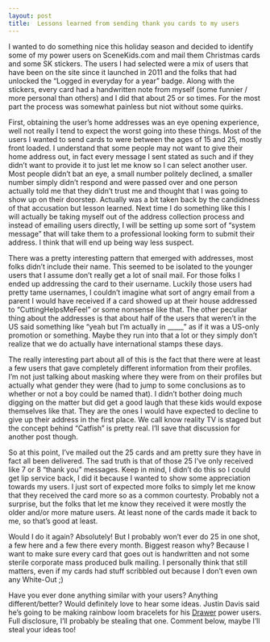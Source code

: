 ```yaml
---
layout: post
title:  Lessons learned from sending thank you cards to my users
---
```


I wanted to do something nice this holiday season and decided to identify some of my power users on SceneKids.com and mail them Christmas cards and some SK stickers. The users I had selected were a mix of users that have been on the site since it launched in 2011 and the folks that had unlocked the “Logged in everyday for a year” badge. Along with the stickers, every card had a handwritten note from myself (some funnier / more personal than others) and I did that about 25 or so times. For the most part the process was somewhat painless but niot without some quirks.

First, obtaining the user’s home addresses was an eye opening experience, well not really I tend to expect the worst going into these things. Most of the users I wanted to send cards to were between the ages of 15 and 25, mostly front loaded. I understand that some people may not want to give their home address out, in fact every message I sent stated as such and if they didn’t want to provide it to just let me know so I can select another user. Most people didn’t bat an eye, a small number politely declined, a smaller number simply didn’t respond and were passed over and one person actually told me that they didn’t trust me and thought that I was going to show up on their doorstep. Actually was a bit taken back by the candidness of that accusation but lesson learned. Next time I do something like this I will actually be taking myself out of the address collection process and instead of emailing users directly, I will be setting up some sort of “system message” that will take them to a professional looking form to submit their address. I think that will end up being way less suspect.

There was a pretty interesting pattern that emerged with addresses, most folks didn’t include their name. This seemed to be isolated to the younger users that I assume don’t really get a lot of snail mail. For those folks I ended up addressing the card to their username. Luckily those users had pretty tame usernames, I couldn’t imagine what sort of angry email from a parent I would have received if a card showed up at their house addressed to “CuttingHelpsMeFeel” or some nonsense like that. The other peculiar thing about the addresses is that about half of the users that weren’t in the US said something like “yeah but I’m actually in _____” as if it was a US-only promotion or something. Maybe they run into that a lot or they simply don’t realize that we do actually have international stamps these days.

The really interesting part about all of this is the fact that there were at least a few users that gave completely different information from their profiles. I’m not just talking about masking where they were from on their profiles but actually what gender they were (had to jump to some conclusions as to whether or not a boy could be named that). I didn’t bother doing much digging on the matter but did get a good laugh that these kids would expose themselves like that. They are the ones I would have expected to decline to give up their address in the first place. We call know reality TV is staged but the concept behind “Catfish” is pretty real. I’ll save that discussion for another post though.

So at this point, I’ve mailed out the 25 cards and am pretty sure they have in fact all been delivered. The sad truth is that of those 25 I’ve only received like 7 or 8 “thank you” messages. Keep in mind, I didn’t do this so I could get lip service back, I did it because I wanted to show some appreciation towards my users. I just sort of expected more folks to simply let me know that they received the card more so as a common courtesty. Probably not a surprise, but the folks that let me know they received it were mostly the older and/or more mature users. At least none of the cards made it back to me, so that’s good at least.

Would I do it again? Absolutely! But I probably won’t ever do 25 in one shot, a few here and a few there every month. Biggest reason why? Because I want to make sure every card that goes out is handwritten and not some sterile corporate mass produced bulk mailing. I personally think that still matters, even if my cards had stuff scribbled out because I don’t even own any White-Out ;)

Have you ever done anything similar with your users? Anything different/better? Would definitely love to hear some ideas. Justin Davis said he’s going to be making rainbow loom bracelets for his [Drawer](http://getdrawer.com/?utm_source=joshtronic&utm_medium=blog&utm_campaign=thank-you) power users. Full disclosure, I’ll probably be stealing that one. Comment below, maybe I’ll steal your ideas too!
